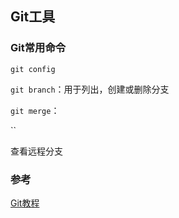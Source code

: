 ##  Git工具


### Git常用命令
`git config`

`git branch`：用于列出，创建或删除分支

`git merge`：


``

查看远程分支


### 参考
[Git教程](https://www.yiibai.com/git/)
